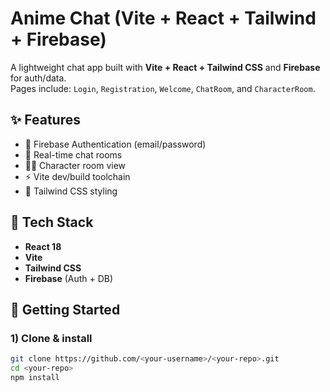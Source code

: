 # Anime Chat (Vite + React + Tailwind + Firebase)

A lightweight chat app built with **Vite + React + Tailwind CSS** and **Firebase** for auth/data.  
Pages include: `Login`, `Registration`, `Welcome`, `ChatRoom`, and `CharacterRoom`.

## ✨ Features
- 🔐 Firebase Authentication (email/password)
- 💬 Real-time chat rooms
- 🧑‍🎭 Character room view
- ⚡ Vite dev/build toolchain
- 🎨 Tailwind CSS styling

## 🧰 Tech Stack
- **React 18**
- **Vite**
- **Tailwind CSS**
- **Firebase** (Auth + DB)

## 🚀 Getting Started

### 1) Clone & install
```bash
git clone https://github.com/<your-username>/<your-repo>.git
cd <your-repo>
npm install
